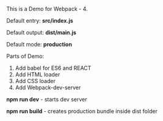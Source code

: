 This is a Demo for Webpack - 4.

Default entry: **src/index.js**

Default output: **dist/main.js**

Default mode: **production**

Parts of Demo:

1. Add babel for ES6 and REACT  
2. Add HTML loader  
3. Add CSS loader  
4. Add Webpack-dev-server   

**npm run dev** - starts dev server

**npm run build** - creates production bundle inside dist folder 


